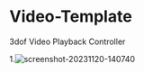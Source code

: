 # Video-Template
3dof Video Playback Controller

1.![screenshot-20231120-140740](https://github.com/gonghaobb/Video-Template/assets/58296311/db4b90c9-6afb-47ea-806c-9a8b62ca1716)
